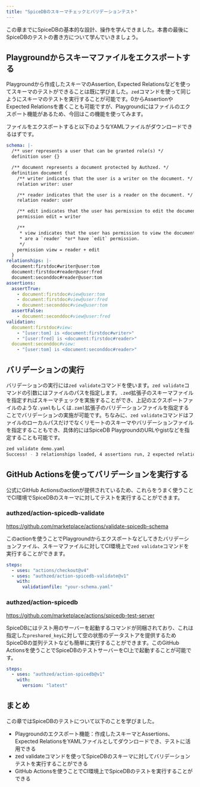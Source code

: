 ```yaml
---
title: "SpiceDBのスキーマチェックとバリデーションテスト"
---
```


この章までにSpiceDBの基本的な設計、操作を学んできました。本書の最後にSpiceDBのテストの書き方について学んでいきましょう。

## Playgroundからスキーマファイルをエクスポートする

Playgroundから作成したスキーマのAssertion, Expected Relationsなどを使ってスキーマのテストができることは既に学びました。`zed`コマンドを使って同じようにスキーマのテストを実行することが可能です。0からAssertionやExpected Relationsを書くことも可能ですが、Playgroundにはファイルのエクスポート機能があるため、今回はこの機能を使ってみます。

ファイルをエクスポートすると以下のようなYAMLファイルがダウンロードできるはずです。

```yaml
schema: |-
  /** user represents a user that can be granted role(s) */
  definition user {}

  /** document represents a document protected by Authzed. */
  definition document {
  	/** writer indicates that the user is a writer on the document. */
  	relation writer: user

  	/** reader indicates that the user is a reader on the document. */
  	relation reader: user

  	/** edit indicates that the user has permission to edit the document. */
  	permission edit = writer

  	/**
  	 * view indicates that the user has permission to view the document, if they
  	 * are a `reader` *or* have `edit` permission.
  	 */
  	permission view = reader + edit
  }
relationships: |-
  document:firstdoc#writer@user:tom
  document:firstdoc#reader@user:fred
  document:seconddoc#reader@user:tom
assertions:
  assertTrue:
    - document:firstdoc#view@user:tom
    - document:firstdoc#view@user:fred
    - document:seconddoc#view@user:tom
  assertFalse:
    - document:seconddoc#view@user:fred
validation:
  document:firstdoc#view:
    - "[user:tom] is <document:firstdoc#writer>"
    - "[user:fred] is <document:firstdoc#reader>"
  document:seconddoc#view:
    - "[user:tom] is <document:seconddoc#reader>"

```

## バリデーションの実行

バリデーションの実行には`zed validate`コマンドを使います。`zed validate`コマンドの引数にはファイルのパスを指定します。`.zed`拡張子のスキーマファイルを指定すればスキーマチェックを実施することができ、上記のエクスポートファイルのような`.yaml`もしくは`.zaml`拡張子のバリデーションファイルを指定することでバリデーションの実施が可能です。ちなみに、`zed validate`コマンドはファイルのローカルパスだけでなくリモートのスキーマやバリデーションファイルを指定することもでき、具体的にはSpiceDB PlaygroundのURLやgistなどを指定することも可能です。

```bash
zed validate demo.yaml
Success! - 3 relationships loaded, 4 assertions run, 2 expected relations validated
```

## GitHub Actionsを使ってバリデーションを実行する

公式にGitHub Actionsのactionが提供されているため、これらをうまく使うことでCI環境でSpiceDBのスキーマに対してテストを実行することができます。

### authzed/action-spicedb-validate

https://github.com/marketplace/actions/validate-spicedb-schema

このactionを使うことでPlaygroundからエクスポートなどしてきたバリデーションファイル、スキーマファイルに対してCI環境上で`zed validate`コマンドを実行することができます。

```yaml
steps:
  - uses: "actions/checkout@v4"
  - uses: "authzed/action-spicedb-validate@v1"
    with:
      validationfile: "your-schema.yaml"
```

### authzed/action-spicedb

https://github.com/marketplace/actions/spicedb-test-server

SpiceDBにはテスト用のサーバーを起動するコマンドが同梱されており、これは指定した`preshared_key`に対して空の状態のデータストアを提供するためSpiceDBの並列テストなども簡単に実行することができます。このGitHub Actionsを使うことでSpiceDBのテストサーバーをCI上で起動することが可能です。

```yaml
steps:
  - uses: "authzed/action-spicedb@v1"
    with:
      version: "latest"
```

## まとめ

この章ではSpiceDBのテストについて以下のことを学びました。

- Playgroundのエクスポート機能：作成したスキーマとAssertions、Expected
RelationsをYAMLファイルとしてダウンロードでき、テストに活用できる
- zed validateコマンドを使ってSpiceDBのスキーマに対してバリデーションテストを実行することができる
- GitHub Actionsを使うことでCI環境上でSpiceDBのテストを実行することができる